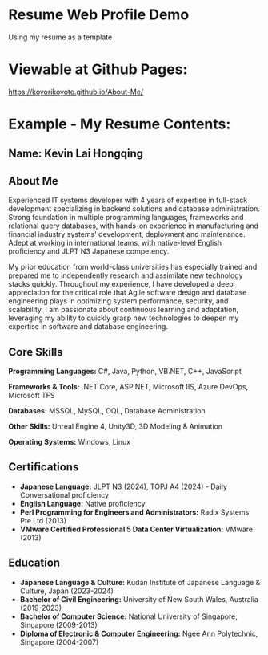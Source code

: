 # Resume Web Profile Demo
Using my resume as a template

# Viewable at Github Pages:
https://koyorikoyote.github.io/About-Me/

# Example - My Resume Contents:
## Name: Kevin Lai Hongqing
## About Me

Experienced IT systems developer with 4 years of expertise in full-stack development specializing in backend solutions and database administration. Strong foundation in multiple programming languages, frameworks and relational query databases, with hands-on experience in manufacturing and financial industry systems' development, deployment and maintenance. Adept at working in international teams, with native-level English proficiency and JLPT N3 Japanese competency.

My prior education from world-class universities has especially trained and prepared me to independently research and assimilate new technology stacks quickly. Throughout my experience, I have developed a deep appreciation for the critical role that Agile software design and database engineering plays in optimizing system performance, security, and scalability. I am passionate about continuous learning and adaptation, leveraging my ability to quickly grasp new technologies to deepen my expertise in software and database engineering.

## Core Skills

**Programming Languages:** C#, Java, Python, VB.NET, C++, JavaScript 

**Frameworks & Tools:** .NET Core, ASP.NET, Microsoft IIS, Azure DevOps, Microsoft TFS

**Databases:** MSSQL, MySQL, OQL, Database Administration 

**Other Skills:** Unreal Engine 4, Unity3D, 3D Modeling & Animation 

**Operating Systems:** Windows, Linux 

## Certifications

* **Japanese Language:** JLPT N3 (2024), TOPJ A4 (2024) - Daily Conversational proficiency 
* **English Language:** Native proficiency
* **Perl Programming for Engineers and Administrators:** Radix Systems Pte Ltd (2013) 
* **VMware Certified Professional 5 Data Center Virtualization:** VMware (2013)

## Education

* **Japanese Language & Culture:** Kudan Institute of Japanese Language & Culture, Japan (2023-2024)
* **Bachelor of Civil Engineering:** University of New South Wales, Australia (2019-2023)
* **Bachelor of Computer Science:** National University of Singapore, Singapore (2009-2013)
* **Diploma of Electronic & Computer Engineering:** Ngee Ann Polytechnic, Singapore (2004-2007)
